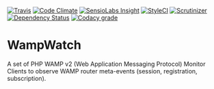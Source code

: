 
[![Travis](https://img.shields.io/travis/tidal/WampWatch.svg?maxAge=2592000&style=flat-square)](https://travis-ci.org/tidal/WampWatch)
[![Code Climate](https://img.shields.io/codeclimate/github/tidal/WampWatch.svg?maxAge=2592000&style=flat-square)](https://codeclimate.com/github/tidal/WampWatch)
[![SensioLabs Insight](https://img.shields.io/sensiolabs/i/4660e82a-4580-44c1-a965-3e47a9b7f865.svg?maxAge=2592000&style=flat-square)](https://insight.sensiolabs.com/projects/4660e82a-4580-44c1-a965-3e47a9b7f865)
[![StyleCI](https://styleci.io/repos/61987759/shield)](https://styleci.io/repos/61987759)
[![Scrutinizer](https://img.shields.io/scrutinizer/g/tidal/WampWatch.svg?maxAge=2592000&style=flat-square)](https://scrutinizer-ci.com/g/tidal/WampWatch/?branch=master)
[![Dependency Status](https://www.versioneye.com/user/projects/5770981a671894004e1a923a/badge.svg?style=flat-square)](https://www.versioneye.com/user/projects/5770981a671894004e1a923a)
[![Codacy grade](https://img.shields.io/codacy/grade/05be2051d61543abb3bac6fee7af7b44.svg?maxAge=2592000&style=flat-square)](https://www.codacy.com/app/timomichna/WampWatch?utm_source=github.com&amp;utm_medium=referral&amp;utm_content=tidal/WampWatch&amp;utm_campaign=Badge_Grade)
# WampWatch
A set of PHP WAMP v2 (Web Application Messaging Protocol) Monitor Clients to observe WAMP router meta-events (session, registration, subscription).
